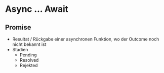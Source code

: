 # Async ... Await

## Promise

* Resultat / Rückgabe einer asynchronen Funktion, wo der Outcome noch nicht bekannt ist
* Stadien
  * Pending
  * Resolved
  * Rejekted
